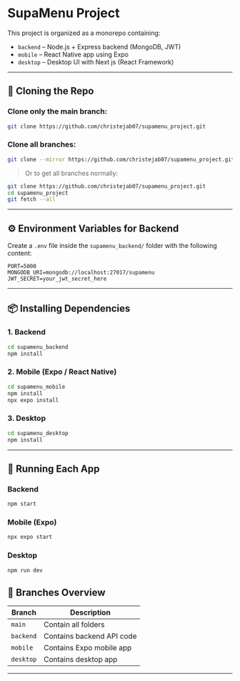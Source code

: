 # SupaMenu Project

This project is organized as a monorepo containing:

- `backend` – Node.js + Express backend (MongoDB, JWT)
- `mobile` – React Native app using Expo
- `desktop` – Desktop UI with Next js (React Framework)

---

## 🔁 Cloning the Repo

### Clone only the main branch:
```bash
git clone https://github.com/christejab07/supamenu_project.git
```

### Clone all branches:

```bash
git clone --mirror https://github.com/christejab07/supamenu_project.git
```

> Or to get all branches normally:

```bash
git clone https://github.com/christejab07/supamenu_project.git
cd supamenu_project
git fetch --all
```

---

## ⚙️ Environment Variables for Backend

Create a `.env` file inside the `supamenu_backend/` folder with the following content:

```env
PORT=5000
MONGODB_URI=mongodb://localhost:27017/supamenu
JWT_SECRET=your_jwt_secret_here
```

---

## 📦 Installing Dependencies

### 1. Backend

```bash
cd supamenu_backend
npm install
```

### 2. Mobile (Expo / React Native)

```bash
cd supamenu_mobile
npm install
npx expo install
```

### 3. Desktop

```bash
cd supamenu_desktop
npm install
```

---

## 🏃 Running Each App

### Backend

```bash
npm start
```

### Mobile (Expo)

```bash
npx expo start
```

### Desktop

```bash
npm run dev
```



## 📌 Branches Overview

| Branch    | Description                  |
| --------- | ---------------------------- |
| `main`    | Contain all folders          |
| `backend` | Contains backend API code    |
| `mobile`  | Contains Expo mobile app     |
| `desktop` | Contains desktop app         |

---
